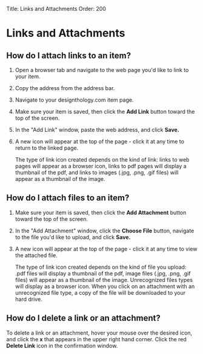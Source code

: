 Title: Links and Attachments
Order: 200

# Links and Attachments

## How do I attach links to an item?
1. Open a browser tab and navigate to the web page you'd like to link to your item.
2. Copy the address from the address bar. 
3. Navigate to your designthology.com item page.
4. Make sure your item is saved, then click the **Add Link** button toward the top of the screen.
5. In the "Add Link" window, paste the web address, and click **Save.**
6. A new icon will appear at the top of the page - click it at any time to return to the linked page.

    The type of link icon created depends on the kind of link: links to web pages will appear as a browser icon, links to pdf pages will display a thumbnail of the pdf, and links to images (.jpg, .png, .gif files) will appear as a thumbnail of the image.

## How do I attach files to an item?
1. Make sure your item is saved, then click the **Add Attachment** button toward the top of the screen.
2. In the "Add Attachment" window, click the **Choose File** button, navigate to the file you'd like to upload, and click **Save.**
3. A new icon will appear at the top of the page - click it at any time to view the attached file.

    The type of link icon created depends on the kind of file you upload: .pdf files will display a thumbnail of the pdf, image files (.jpg, .png, .gif files) will appear as a thumbnail of the image. Unrecognized files types will display as a browser icon. When you click on an attachment with an unrecognized file type, a copy of the file will be downloaded to your hard drive.

## How do I delete a link or an attachment?
To delete a link or an attachment, hover your mouse over the desired icon, and click the **x** that appears in the upper right hand corner. Click the red **Delete Link** icon in the confirmation window.
